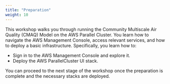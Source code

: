 ```yaml
---
title: "Preparation"
weight: 10
---
```


This workshop walks you through running the Community Multiscale Air Quality (CMAQ) Model on the AWS Parallel Cluster. You learn how to navigate the AWS Management Console, access relevant services, and how to deploy a basic infrastructure. Specifically, you learn how to:

* Sign in to the AWS Management Console and explore it.
* Deploy the AWS ParallelCluster UI stack.

You can proceed to the next stage of the workshop once the preparation is complete and the necessary stacks are deployed.
